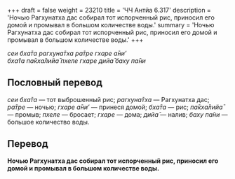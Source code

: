 +++
draft = false
weight = 23210
title = 'ЧЧ Антйа 6.317'
description = 'Ночью Рагхунатха дас собирал тот испорченный рис, приносил его домой и промывал в большом количестве воды.'
summary = 'Ночью Рагхунатха дас собирал тот испорченный рис, приносил его домой и промывал в большом количестве воды.'
+++

_сеи бха̄та рагхуна̄тха ра̄тре гхаре а̄ни’  
бха̄та па̄кха̄лийа̄ пхеле гхаре дийа̄ баху па̄ни_

## Пословный перевод

_сеи_ _бха̄та_ — тот выброшенный рис; _рагхуна̄тха_ — Рагхунатха дас; _ра̄тре_ — ночью; _гхаре_ _а̄ни’_ — принеся домой; _бха̄та_ — рис; _па̄кха̄лийа̄_ — промыв; _пхеле_ — бросает; _гхаре_ — дома; _дийа̄_ — налив; _баху_ _па̄ни_ — большое количество воды.

## Перевод

**Ночью Рагхунатха дас собирал тот испорченный рис, приносил его домой и промывал в большом количестве воды.**
